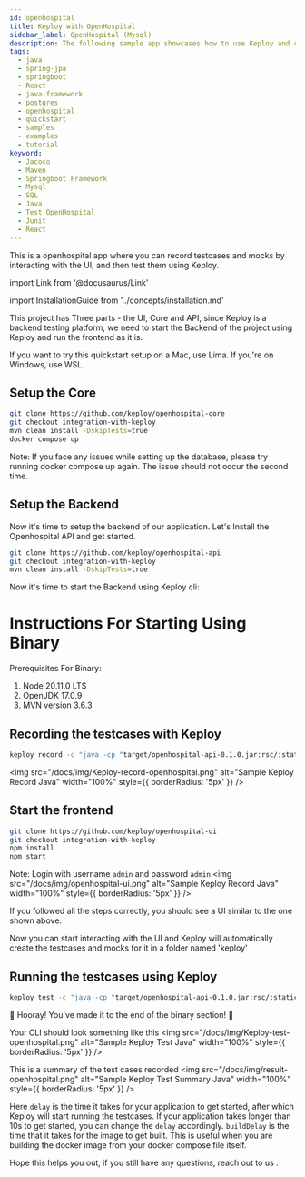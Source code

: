 ```yaml
---
id: openhospital
title: Keploy with OpenHospital
sidebar_label: OpenHospital (Mysql)
description: The following sample app showcases how to use Keploy and create test cases and mocks for popular spring-boot java application.
tags:
  - java
  - spring-jpa
  - springboot
  - React
  - java-framework
  - postgres
  - openhospital
  - quickstart
  - samples
  - examples
  - tutorial
keyword:
  - Jacoco
  - Maven
  - Springboot Framework
  - Mysql
  - SQL
  - Java
  - Test OpenHospital
  - Junit
  - React
---
```


This is a openhospital app where you can record testcases and mocks by interacting with the UI, and then test them using Keploy.

import Link from '@docusaurus/Link'

import InstallationGuide from '../concepts/installation.md'

<InstallationGuide/>

This project has Three parts - the UI, Core and API, since Keploy is a backend testing platform, we need to start the Backend of the project using Keploy and run the frontend as it is.

If you want to try this quickstart setup on a Mac, use Lima. If you're on Windows, use WSL.

## Setup the Core

```bash
git clone https://github.com/keploy/openhospital-core
git checkout integration-with-keploy
mvn clean install -DskipTests=true
docker compose up

```

Note: If you face any issues while setting up the database, please try running docker compose up again. The issue should not occur the second time.

## Setup the Backend

Now it's time to setup the backend of our application. Let's Install the Openhospital API and get started.

```bash
git clone https://github.com/keploy/openhospital-api
git checkout integration-with-keploy
mvn clean install -DskipTests=true
```

Now it's time to start the Backend using Keploy cli:

# Instructions For Starting Using Binary

Prerequisites For Binary:

1. Node 20.11.0 LTS
2. OpenJDK 17.0.9
3. MVN version 3.6.3

## Recording the testcases with Keploy

```bash
keploy record -c "java -cp "target/openhospital-api-0.1.0.jar:rsc/:static/" org.springframework.boot.loader.launch.JarLauncher"
```

<img src="/docs/img/Keploy-record-openhospital.png" alt="Sample Keploy Record Java" width="100%" style={{ borderRadius: '5px' }} />

## Start the frontend

```bash
git clone https://github.com/keploy/openhospital-ui
git checkout integration-with-keploy
npm install
npm start
```

Note: Login with username `admin` and password `admin`
<img src="/docs/img/openhospital-ui.png" alt="Sample Keploy Record Java" width="100%" style={{ borderRadius: '5px' }} />

If you followed all the steps correctly, you should see a UI similar to the one shown above.

Now you can start interacting with the UI and Keploy will automatically create the testcases and mocks for it in a folder named 'keploy'

## Running the testcases using Keploy

```bash
keploy test -c "java -cp "target/openhospital-api-0.1.0.jar:rsc/:static/" org.springframework.boot.loader.launch.JarLauncher" --delay 40

```

🎉 Hooray! You've made it to the end of the binary section! 🎉

Your CLI should look something like this
<img src="/docs/img/Keploy-test-openhospital.png" alt="Sample Keploy Test Java" width="100%" style={{ borderRadius: '5px' }} />

This is a summary of the test cases recorded
<img src="/docs/img/result-openhospital.png" alt="Sample Keploy Test Summary Java" width="100%" style={{ borderRadius: '5px' }} />

Here `delay` is the time it takes for your application to get started, after which Keploy will start running the testcases. If your application takes longer than 10s to get started, you can change the `delay` accordingly.
`buildDelay` is the time that it takes for the image to get built. This is useful when you are building the docker image from your docker compose file itself.

Hope this helps you out, if you still have any questions, reach out to us .

